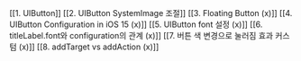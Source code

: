 [[1. UIButton]]
[[2. UIButton SystemImage 조절]]
[[3. Floating Button (x)]]
[[4. UIButton Configuration in iOS 15 (x)]]
[[5. UIButton font 설정 (x)]]
[[6. titleLabel.font와 configuration의 관계 (x)]]
[[7. 버튼 색 변경으로 눌러짐 효과 커스텀 (x)]]
[[8. addTarget vs addAction (x)]]